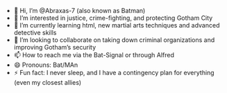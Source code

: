 - 👋 Hi, I’m @Abraxas-7 (also known as Batman)
- 👀 I’m interested in  justice, crime-fighting, and protecting Gotham City
- 🌱 I’m currently learning html, new martial arts techniques and advanced detective skills
- 💞️ I’m looking to collaborate on taking down criminal organizations and improving Gotham’s security
- 📫 How to reach me via the Bat-Signal or through Alfred
- 😄 Pronouns: Bat/MAn
- ⚡ Fun fact: I never sleep, and I have a contingency plan for everything (even my closest allies)

